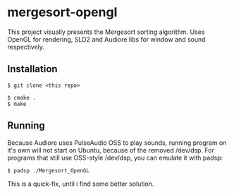 # mergesort-opengl

This project visually presents the Mergesort sorting algorithm.
Uses OpenGL for rendering, SLD2 and Audiore libs for window and sound respectively.

## Installation
```
$ git clone <this repo>

$ cmake .
$ make
```

## Running
Because Audiore uses PulseAudio OSS to play sounds, running program on it's own will not start on Ubuntu, because of the removed /dev/dsp.
For programs that still use OSS-style /dev/dsp, you can emulate it with padsp:
```
$ padsp ./Mergesort_OpenGL
```

This is a quick-fix, until i find some better solution.
